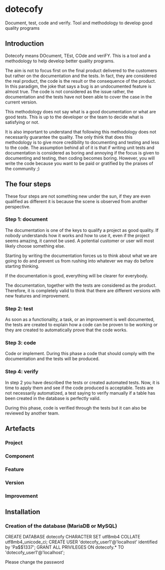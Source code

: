# dotecofy
Document, test, code and verify. Tool and methodology to develop good quality programs

## Introduction

Dotecofy means DOcument, TEst, COde and veriFY. This is a tool and a methodology to help develop better quality programs.

The aim is not to focus first on the final product delivered to the customers but rather on the documentation and the tests. In fact, they are considered the real product, the code is the result or the consequence of the product.
In this paradigm, the joke that says a bug is an undocumented feature is almost true. The code is not considered as the issue rather, the documentation and the tests have not been able to cover the case in the current version.

This methodology does not say what is a good documentation or what are good tests. This is up to the developer or the team to decide what is satisfying or not.

It is also important to understand that following this methodology does not necessarily guarantee the quality. The only think that does this methodology is to give more credibility to documenting and testing and less to the code.
The assumption behind all of it is that if writing unit tests and documentation is considered as boring and annoying if the focus is given to documenting and testing, then coding becomes boring. However, you will write the code because you want to be paid or gratified by the praises of the community ;)

## The four steps

These four steps are not something new under the sun, if they are even qualified as different it is because the scene is observed from another perspective. 

### Step 1: document

The documentation is one of the keys to qualify a project as good quality. If nobody understands how it works and how to use it, even if the project seems amazing, it cannot be used. A potential customer or user will most likely choose something else.

Starting by writing the documentation forces us to think about what we are going to do and prevent us from rushing into whatever we may do before starting thinking.

If the documentation is good, everything will be clearer for everybody.

The documentation, together with the tests are considered as the product. Therefore, it is completely valid to think that there are different versions with new features and improvement.

### Step 2: test

As soon as a functionality, a task, or an improvement is well documented, the tests are created to explain how a code can be proven to be working or they are created to automatically prove that the code works. 

### Step 3: code

Code or implement. During this phase a code that should comply with the documentation and the tests will be produced.

### Step 4: verify

In step 2 you have described the tests or created automated tests. Now, it is time to apply them and see if the code produced is acceptable. Tests are not necessarily automatized, a test saying to verify manually if a table has been created in the database is perfectly valid.

During this phase, code is verified through the tests but it can also be reviewed by another team.

## Artefacts

### Project

### Component

### Feature

### Version

### Improvement

## Installation

### Creation of the database (MariaDB or MySQL)

CREATE DATABASE dotecofy CHARACTER SET utf8mb4 COLLATE utf8mb4_unicode_ci;
CREATE USER 'dotecofy_user1'@'localhost' identified by 'Pa$$1337';
GRANT ALL PRIVILEGES ON dotecofy.* TO 'dotecofy_user1'@'localhost';

Please change the password


